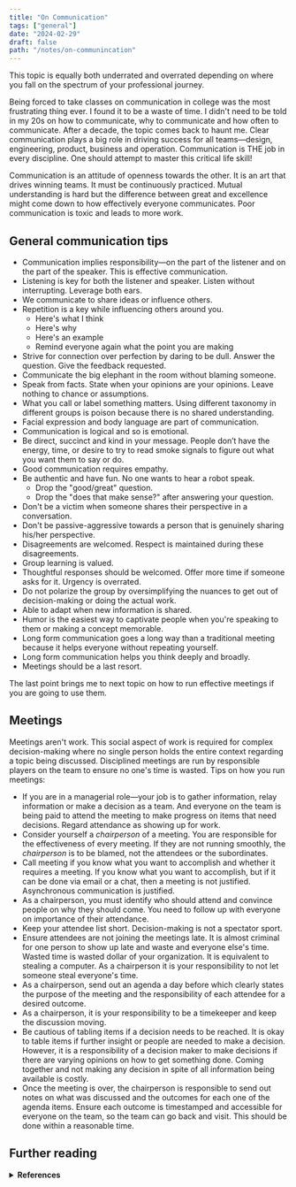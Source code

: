 ```yaml
---
title: "On Communication"
tags: ["general"]
date: "2024-02-29"
draft: false
path: "/notes/on-communincation"
---
```


This topic is equally both underrated and overrated depending on where you fall on the spectrum of your professional journey.

Being forced to take classes on communication in college was the most frustrating thing ever. I found it to be a waste of time. I didn't need to be told in my 20s on how to communicate, why to communicate and how often to communicate. After a decade, the topic comes back to haunt me. Clear communication plays a big role in driving success for all teams—design, engineering, product, business and operation. Communication is THE job in every discipline. One should attempt to master this critical life skill!

Communication is an attitude of openness towards the other. It is an art that drives winning teams. It must be continuously practiced. Mutual understanding is hard but the difference between great and excellence might come down to how effectively everyone communicates. Poor communication is toxic and leads to more work.

## General communication tips
- Communication implies responsibility—on the part of the listener and on the part of the speaker. This is effective communication.
- Listening is key for both the listener and speaker. Listen without interrupting. Leverage both ears.
- We communicate to share ideas or influence others.
- Repetition is a key while influencing others around you. 
    - Here's what I think
    - Here's why
    - Here's an example
    - Remind everyone again what the point you are making
- Strive for connection over perfection by daring to be dull. Answer the question. Give the feedback requested.
- Communicate the big elephant in the room without blaming someone.
- Speak from facts. State when your opinions are your opinions. Leave nothing to chance or assumptions.
- What you call or label something matters. Using different taxonomy in different groups is poison because there is no shared understanding.
- Facial expression and body language are part of communication.
- Communication is logical and so is emotional. 
- Be direct, succinct and kind in your message. People don’t have the energy, time, or desire to try to read smoke signals to figure out what you want them to say or do.
- Good communication requires empathy.
- Be authentic and have fun. No one wants to hear a robot speak.
    - Drop the "good/great" question.
    - Drop the "does that make sense?" after answering your question.
- Don't be a victim when someone shares their perspective in a conversation.
- Don't be passive-aggressive towards a person that is genuinely sharing his/her perspective.
- Disagreements are welcomed. Respect is maintained during these disagreements.
- Group learning is valued.
- Thoughtful responses should be welcomed. Offer more time if someone asks for it. Urgency is overrated.  
- Do not polarize the group by oversimplifying the nuances to get out of decision-making or doing the actual work.
- Able to adapt when new information is shared.
- Humor is the easiest way to captivate people when you're speaking to them or making a concept memorable.
- Long form communication goes a long way than a traditional meeting because it helps everyone without repeating yourself.
- Long form communication helps you think deeply and broadly.
- Meetings should be a last resort.

The last point brings me to next topic on how to run effective meetings if you are going to use them.

## Meetings

Meetings aren't work. This social aspect of work is required for complex decision-making where no single person holds the entire context regarding a topic being discussed. Disciplined meetings are run by responsible players on the team to ensure no one's time is wasted. Tips on how you run meetings:

- If you are in a managerial role—your job is to gather information, relay information or make a decision as a team. And everyone on the team is being paid to attend the meeting to make progress on items that need decisions. Regard attendance as showing up for work.
- Consider yourself a *chairperson* of a meeting. You are responsible for the effectiveness of every meeting. If they are not running smoothly, the *chairperson* is to be blamed, not the attendees or the subordinates.
- Call meeting if you know what you want to accomplish and whether it requires a meeting. If you know what you want to accomplish, but if it can be done via email or a chat, then a meeting is not justified. Asynchronous communication is justified.
- As a chairperson, you must identify who should attend and convince people on why they should come. You need to follow up with everyone on importance of their attendance.
- Keep your attendee list short. Decision-making is not a spectator sport.
- Ensure attendees are not joining the meetings late. It is almost criminal for one person to show up late and waste and everyone else's time. Wasted time is wasted dollar of your organization. It is equivalent to stealing a computer. As a chairperson it is your responsibility to not let someone steal everyone's time.
- As a chairperson, send out an agenda a day before which clearly states the purpose of the meeting and the responsibility of each attendee for a desired outcome.
- As a chairperson, it is your responsibility to be a timekeeper and keep the discussion moving. 
- Be cautious of tabling items if a decision needs to be reached. It is okay to table items if further insight or people are needed to make a decision. However, it is a responsibility of a decision maker to make decisions if there are varying opinions on how to get something done. Coming together and not making any decision in spite of all information being available is costly.
- Once the meeting is over, the chairperson is responsible to send out notes on what was discussed and the outcomes for each one of the agenda items. Ensure each outcome is timestamped and accessible for everyone on the team, so the team can go back and visit. This should be done within a reasonable time.

## Further reading
<details>
    <summary><strong>References</strong></summary>
    <br>

- [How to Win Friends and Influence People by Dale Carnegie](/how-to-win-friends-and-influence-people/)
- [Connect | Building Exceptional Relationships With Family, Friends, and Colleagues by Carole Robin Ph.D.](/connect/)
- [Matt Abrahams, A Renowned Communication Expert from Stanford University](https://mattabrahams.com/)
- [Lenny's Podcast Episode with Matt Abrahams](https://www.lennyspodcast.com/how-to-speak-more-confidently-and-persuasively-matt-abrahams-professor-podcast-host-author-spe/)
- [Toastmasters Club](https://www.toastmasters.org)
- [37 Signals on Communication](https://37signals.com/how-we-communicate)
- [The Endgames of Bad Faith Communication](https://consilienceproject.org/the-endgames-of-bad-faith-communication/)
- [The Science of Having a Great Conversation](https://www.wired.com/story/the-science-of-having-a-great-conversation-research-social-connection/)

</details>
<br />